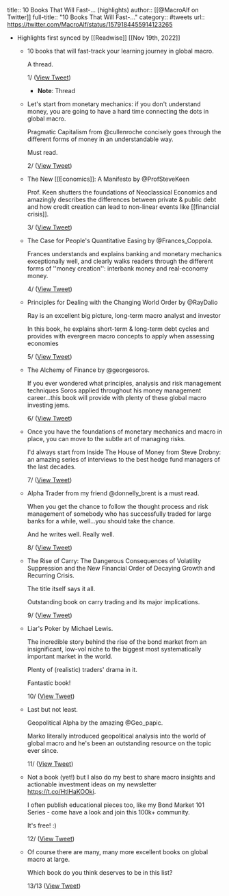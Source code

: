 title:: 10 Books That Will Fast-... (highlights)
author:: [[@MacroAlf on Twitter]]
full-title:: "10 Books That Will Fast-..."
category:: #tweets
url:: https://twitter.com/MacroAlf/status/1579184455914123265

- Highlights first synced by [[Readwise]] [[Nov 19th, 2022]]
	- 10 books that will fast-track your learning journey in global macro.
	  
	  A thread.
	  
	  1/ ([View Tweet](https://twitter.com/MacroAlf/status/1579184455914123265))
		- **Note**: Thread
	- Let's start from monetary mechanics: if you don't understand money, you are going to have a hard time connecting the dots in global macro.
	  
	  Pragmatic Capitalism from @cullenroche concisely goes through the different forms of money in an understandable way. 
	  
	  Must read.
	  
	  2/ ([View Tweet](https://twitter.com/MacroAlf/status/1579184457877053441))
	- The New [[Economics]]: A Manifesto by @ProfSteveKeen
	  
	  Prof. Keen shutters the foundations of Neoclassical Economics and amazingly describes the differences between private & public debt and how credit creation can lead to non-linear events like [[financial crisis]].
	  
	  3/ ([View Tweet](https://twitter.com/MacroAlf/status/1579184459982974978))
	- The Case for People's Quantitative Easing by @Frances_Coppola.
	  
	  Frances understands and explains banking and monetary mechanics exceptionally well, and clearly walks readers through the different forms of ''money creation'': interbank money and real-economy money.
	  
	  4/ ([View Tweet](https://twitter.com/MacroAlf/status/1579184461828083712))
	- Principles for Dealing with the Changing World Order by @RayDalio
	  
	  Ray is an excellent big picture, long-term macro analyst and investor
	  
	  In this book, he explains short-term & long-term debt cycles and provides with evergreen macro concepts to apply when assessing economies
	  
	  5/ ([View Tweet](https://twitter.com/MacroAlf/status/1579184463887884288))
	- The Alchemy of Finance by @georgesoros.
	  
	  If you ever wondered what principles, analysis and risk management techniques Soros applied throughout his money management career...this book will provide with plenty of these global macro investing jems.
	  
	  6/ ([View Tweet](https://twitter.com/MacroAlf/status/1579184465825652737))
	- Once you have the foundations of monetary mechanics and macro in place, you can move to the subtle art of managing risks.
	  
	  I'd always start from Inside The House of Money from Steve Drobny: an amazing series of interviews to the best hedge fund managers of the last decades.
	  
	  7/ ([View Tweet](https://twitter.com/MacroAlf/status/1579184467679539202))
	- Alpha Trader from my friend @donnelly_brent is a must read.
	  
	  When you get the chance to follow the thought process and risk management of somebody who has successfully traded for large banks for a while, well...you should take the chance.
	  
	  And he writes well. 
	  Really well.
	  
	  8/ ([View Tweet](https://twitter.com/MacroAlf/status/1579184469571153922))
	- The Rise of Carry: The Dangerous Consequences of Volatility Suppression and the New Financial Order of Decaying Growth and Recurring Crisis.
	  
	  The title itself says it all.
	  
	  Outstanding book on carry trading and its major implications.
	  
	  9/ ([View Tweet](https://twitter.com/MacroAlf/status/1579184471428866048))
	- Liar's Poker by Michael Lewis.
	  
	  The incredible story behind the rise of the bond market from an insignificant, low-vol niche to the biggest most systematically important market in the world.
	  
	  Plenty of (realistic) traders' drama in it.
	  
	  Fantastic book!
	  
	  10/ ([View Tweet](https://twitter.com/MacroAlf/status/1579184473387651072))
	- Last but not least.
	  
	  Geopolitical Alpha by the amazing @Geo_papic.
	  
	  Marko literally introduced geopolitical analysis into the world of global macro and he's been an outstanding resource on the topic ever since.
	  
	  11/ ([View Tweet](https://twitter.com/MacroAlf/status/1579184475535474688))
	- Not a book (yet!) but I also do my best to share macro insights and actionable investment ideas on my newsletter https://t.co/HtlHaKOOki.
	  
	  I often publish educational pieces too, like my Bond Market 101 Series - come have a look and join this 100k+ community.
	  
	  It's free! :)
	  
	  12/ ([View Tweet](https://twitter.com/MacroAlf/status/1579184477359996928))
	- Of course there are many, many more excellent books on global macro at large.
	  
	  Which book do you think deserves to be in this list?
	  
	  13/13 ([View Tweet](https://twitter.com/MacroAlf/status/1579184479356473344))